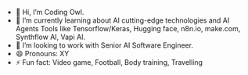 - 👋 Hi, I’m Coding Owl.
- 🌱 I’m currently learning about AI cutting-edge technologies and AI Agents Tools like Tensorflow/Keras, Hugging face, n8n.io, make.com, Synthflow AI, Vapi AI.
- 💞️ I’m looking to work with Senior AI Software Engineer.
- 😄 Pronouns: XY
- ⚡ Fun fact: Video game, Football, Body training, Travelling

<!---
mm-pro/mm-pro is a ✨ special ✨ repository because its `README.md` (this file) appears on your GitHub profile.
You can click the Preview link to take a look at your changes.
--->

